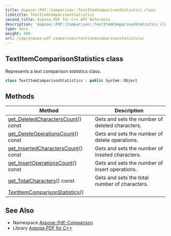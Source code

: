 ```yaml
---
title: Aspose::Pdf::Comparison::TextItemComparisonStatistics class
linktitle: TextItemComparisonStatistics
second_title: Aspose.PDF for C++ API Reference
description: 'Aspose::Pdf::Comparison::TextItemComparisonStatistics class. Represents a text comparison ststistics class in C++.'
type: docs
weight: 400
url: /cpp/aspose.pdf.comparison/textitemcomparisonstatistics/
---
```

## TextItemComparisonStatistics class


Represents a text comparison ststistics class.

```cpp
class TextItemComparisonStatistics : public System::Object
```

## Methods

| Method | Description |
| --- | --- |
| [get_DeletedCharactersCount](./get_deletedcharacterscount/)() const | Gets and sets the number of deleted characters. |
| [get_DeleteOperationsCount](./get_deleteoperationscount/)() const | Gets and sets the number of delete operations. |
| [get_InsertedCharactersCount](./get_insertedcharacterscount/)() const | Gets and sets the number of inseted characters. |
| [get_InsertOperationsCount](./get_insertoperationscount/)() const | Gets and sets the number of insert operations. |
| [get_TotalCharacters](./get_totalcharacters/)() const | Gets and sets the total number of characters. |
| [TextItemComparisonStatistics](./textitemcomparisonstatistics/)() |  |
## See Also

* Namespace [Aspose::Pdf::Comparison](../)
* Library [Aspose.PDF for C++](../../)
